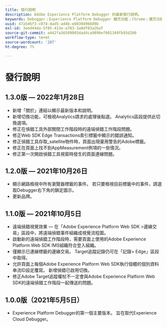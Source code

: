 ```yaml
---
title: 發行說明
description: Adobe Experience Platform Debugger 的最新發行說明。
keywords: Debugger；Experience Platform Debugger 擴充功能；Chrome；擴充功能；發行說明
uuid: 47a5d6f3-c074-4ad5-ad4b-e6030496689b
exl-id: 3eed44da-5f85-413e-a783-3a0df03a2baf
source-git-commit: a442fa56589003dad4ca9896ef601349fb93d280
workflow-type: tm+mt
source-wordcount: '287'
ht-degree: 7%

---
```


# 發行說明

## 1.3.0版 — 2022年1月28日

* 新增「關於」連結以顯示最新版本和說明。
* 新增切換功能，可檢視Analytics請求的處理後點選。 Analytics區段提供此切換選項。
* 修正在偵錯工具外部關閉工作階段時的遠端偵錯工作階段問題。
* 修正Web SDK Edge Transactions索引標籤中顯示的錯誤通知。
* 修正偵錯工具存取_satellite物件時，頁面出現棄用警告的Adobe標籤。
* 修正在頁面上找不到AppMeasurement例項的一些情況。
* 修正第一次開啟偵錯工具視窗時發生的頁面連線問題。

## 1.2.0版 — 2021年10月26日

* 顯示網路檢視中所有瀏覽器標籤的事件。 若只要檢視目前標籤中的事件，請選取Debugger右下角的鎖定圖示。
* 更新品牌。

## 1.1.0版 — 2021年10月5日

* 遠端偵錯視覺效果 — 在「Adobe Experience Platform Web SDK >邊緣交易」區段中，將遠端偵錯事件組織成視覺流程圖。
* 啟動新的遠端偵錯工作階段時，需要頁面上使用的Adobe Experience Platform Web SDK IMS組織符合登入組織。
* 僅顯示已連線標籤的邊緣交易。 Target追蹤記錄仍可在「記錄> Edge」區段中取得。
* 允許頁面上每個Adobe Experience Platform Web SDK執行個體的個別資料串流ID設定覆寫。 新增偵錯已啟用切換。
* 修正Adobe Target追蹤權杖不一定會與Adobe Experience Platform Web SDK的遠端偵錯工作階段一起傳送的問題。

## 1.0.0版（2021年5月5日）

* Experience Platform Debugger的第一個主要版本。 旨在取代Experience Cloud Debugger。
